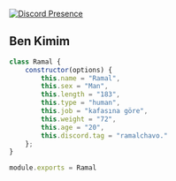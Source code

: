 [![Discord Presence](https://lanyard-profile-readme.vercel.app/api/490096318807801876?hideDiscrim=true)](https://discord.com/users/490096318807801876)

<h2>Ben Kimim</h2>

```js
class Ramal {
    constructor(options) {
        this.name = "Ramal",
        this.sex = "Man",
        this.length = "183",
        this.type = "human",
        this.job = "kafasına göre",
        this.weight = "72",
        this.age = "20",
        this.discord.tag = "ramalchavo."
    };
}

module.exports = Ramal
```
